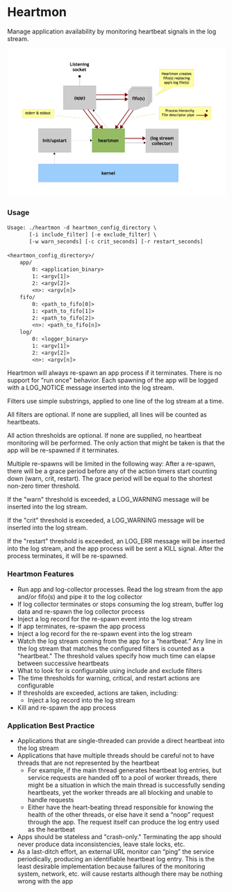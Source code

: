 Heartmon
========

Manage application availability by monitoring heartbeat signals
in the log stream.

![Heartmon Concept Diagram](https://github.com/kfeldmann/heartmon/raw/master/heartmon-concept-v03.png)

### Usage

```
Usage: ./heartmon -d heartmon_config_directory \
       [-i include_filter] [-e exclude_filter] \
       [-w warn_seconds] [-c crit_seconds] [-r restart_seconds]

<heartmon_config_directory>/
	app/
		0: <application_binary>
		1: <argv[1]>
		2: <argv[2]>
		<n>: <argv[n]>
	fifo/
		0: <path_to_fifo[0]>
		1: <path_to_fifo[1]>
		2: <path_to_fifo[2]>
		<n>: <path_to_fifo[n]>
	log/
		0: <logger_binary>
		1: <argv[1]>
		2: <argv[2]>
		<n>: <argv[n]>
```
Heartmon will always re-spawn an app process if it terminates. There is
no support for "run once" behavior. Each spawning of the app will be
logged with a LOG_NOTICE message inserted into the log stream.

Filters use simple substrings, applied to one line of the log stream
at a time.

All filters are optional. If none are supplied, all lines will be counted
as heartbeats.

All action thresholds are optional. If none are supplied, no heartbeat
monitoring will be performed. The only action that might be taken is
that the app will be re-spawned if it terminates.

Multiple re-spawns will be limited in the following way: After a
re-spawn, there will be a grace period before any of the action timers
start counting down (warn, crit, restart). The grace period will be equal
to the shortest non-zero timer threshold.

If the "warn" threshold is exceeded, a LOG_WARNING message will be
inserted into the log stream.

If the "crit" threshold is exceeded, a LOG_WARNING message will be
inserted into the log stream.

If the "restart" threshold is exceeded, an LOG_ERR message will be
inserted into the log stream, and the app process will be sent a KILL
signal. After the process terminates, it will be re-spawned.

### Heartmon Features

- Run app and log-collector processes. Read the log stream from the app
  and/or fifo(s) and pipe it to the log collector
- If log collector terminates or stops consuming the log stream, buffer
  log data and re-spawn the log collector process
- Inject a log record for the re-spawn event into the log stream
- If app terminates, re-spawn the app process
- Inject a log record for the re-spawn event into the log stream
- Watch the log stream coming from the app for a “heartbeat.” Any line
  in the log stream that matches the configured filters is counted as a
  "heartbeat." The threshold values specify how much time can elapse
  between successive heartbeats
- What to look for is configurable using include and exclude filters
- The time thresholds for warning, critical, and restart actions are
  configurable
- If thresholds are exceeded, actions are taken, including:
  - Inject a log record into the log stream
- Kill and re-spawn the app process

### Application Best Practice

- Applications that are single-threaded can provide a direct heartbeat
  into the log stream
- Applications that have multiple threads should be careful not to have
  threads that are not represented by the heartbeat
   - For example, if the main thread generates heartbeat log entries, but
     service requests are handed off to a pool of worker threads, there
     might be a situation in which the main thread is successfully
     sending heartbeats, yet the worker threads are all blocking and
     unable to handle requests
   - Either have the heart-beating thread responsible for knowing the
     health of the other threads, or else have it send a “noop” request
     through the app. The request itself can produce the log entry used
     as the heartbeat
- Apps should be stateless and "crash-only." Terminating the app should
  never produce data inconsistencies, leave stale locks, etc.
- As a last-ditch effort, an external URL monitor can “ping” the service
  periodically, producing an identifiable heartbeat log entry. This is
  the least desirable implementation because failures of the monitoring
  system, network, etc. will cause restarts although there may be
  nothing wrong with the app


